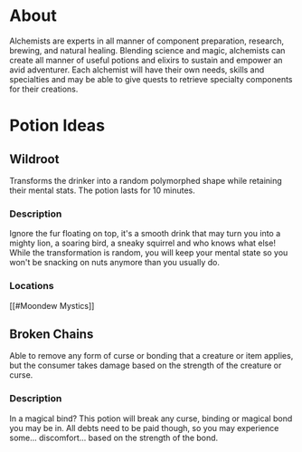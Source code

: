 # About
Alchemists are experts in all manner of component preparation, research, brewing, and natural healing. Blending science and magic, alchemists can create all manner of useful potions and elixirs to sustain and empower an avid adventurer. Each alchemist will have their own needs, skills and specialties and may be able to give quests to retrieve specialty components for their creations.
# Potion Ideas
## Wildroot
Transforms the drinker into a random polymorphed shape while retaining their mental stats. The potion lasts for 10 minutes.
### Description
Ignore the fur floating on top, it's a smooth drink that may turn you into a mighty lion, a soaring bird, a sneaky squirrel and who knows what else! While the transformation is random, you will keep your mental state so you won't be snacking on nuts anymore than you usually do.
### Locations
[[#Moondew Mystics]]
## Broken Chains
Able to remove any form of curse or bonding that a creature or item applies, but the consumer takes damage based on the strength of the creature or curse.
### Description
In a magical bind? This potion will break any curse, binding or magical bond you may be in. All debts need to be paid though, so you may experience some... discomfort... based on the strength of the bond.
